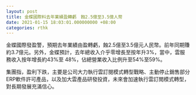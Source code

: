 ```yaml
---
layout: post
title: 金蝶國際料去年業績盈轉虧　蝕2.5億至3.5億人幣
date: 2021-01-15 18:03:01.000000000 +08:00
categories: rthk
---
```


金蝶國際發盈警，預期去年業績由盈轉虧，蝕2.5億至3.5億元人民幣。前年同期賺約3.7億元。另外，金蝶預計，去年總收入介乎零增長至按年升3%，當中，雲服務收入按年增長約43%至 48%，佔總營業收入比例升至54%至59%。

集團指，盈利下跌，主要是公司大力執行雲訂閱模式轉型戰略、主動停止銷售部分ERP軟件許可產品，以及加大雲產品研發投資，未來會加速執行雲訂閲模式轉型，對長期發展充滿信心。
